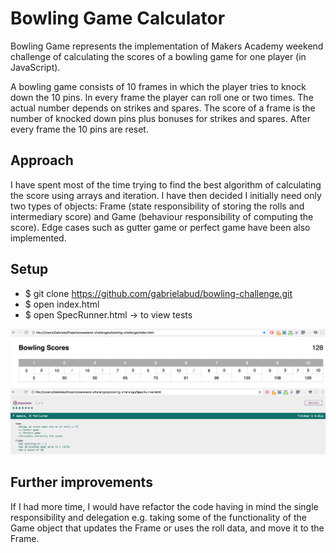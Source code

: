 # Bowling Game Calculator
Bowling Game represents the implementation of Makers Academy weekend challenge of calculating the scores of a bowling game for one player (in JavaScript).

A bowling game consists of 10 frames in which the player tries to knock down the 10 pins. In every frame the player can roll one or two times. The actual number depends on strikes and spares. The score of a frame is the number of knocked down pins plus bonuses for strikes and spares. After every frame the 10 pins are reset.

## Approach
I have spent most of the time trying to find the best algorithm of calculating the score using arrays and iteration. I have then decided I initially need only two types of objects: Frame (state responsibility of storing the rolls and intermediary score) and Game (behaviour responsibility of computing the score). Edge cases such as gutter game or perfect game have been also implemented.

## Setup
- $ git clone https://github.com/gabrielabud/bowling-challenge.git
- $ open index.html
- $ open SpecRunner.html  -> to view tests


![](images/interface.png)
![](images/tests_bowling.png)


## Further improvements
If I had more time, I would have refactor the code having in mind the single responsibility and delegation e.g. taking some of the functionality of the Game object that updates the Frame or uses the roll data, and move it to the Frame.
